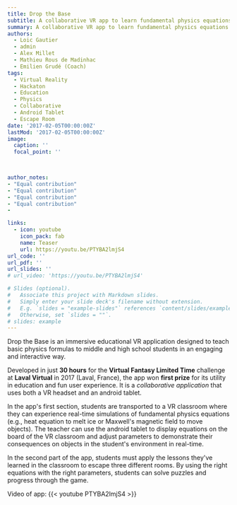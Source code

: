 ```yaml
---
title: Drop the Base
subtitle: A collaborative VR app to learn fundamental physics equations
summary: A collaborative VR app to learn fundamental physics equations through an immersive escape room #30h VR Hackaton 
authors:
  - Loic Gautier
  - admin
  - Alex Millet
  - Mathieu Rous de Madinhac
  - Emilien Grudé (Coach)
tags: 
  - Virtual Reality
  - Hackaton
  - Education
  - Physics
  - Collaborative
  - Android Tablet
  - Escape Room
date: '2017-02-05T00:00:00Z'
lastMod: '2017-02-05T00:00:00Z'
image:
  caption: ''
  focal_point: ''

  

author_notes:
- "Equal contribution"
- "Equal contribution"
- "Equal contribution"
- "Equal contribution"
- 

links:
  - icon: youtube
    icon_pack: fab
    name: Teaser
    url: https://youtu.be/PTYBA2lmjS4
url_code: ''
url_pdf: ''
url_slides: ''
# url_video: 'https://youtu.be/PTYBA2lmjS4'

# Slides (optional).
#   Associate this project with Markdown slides.
#   Simply enter your slide deck's filename without extension.
#   E.g. `slides = "example-slides"` references `content/slides/example-slides.md`.
#   Otherwise, set `slides = ""`.
# slides: example
---
```


Drop the Base is an immersive educational VR application designed to teach basic physics formulas to middle and high school students in an engaging and interactive way. 

Developed in just **30 hours** for the **Virtual Fantasy Limited Time** challenge at **Laval Virtual** in 2017 (Laval, France), the app won **first prize** for its utility in education and fun user experience. 
It is a *collaborative application* that uses both a VR headset and an android tablet.  
<!-- (we used Photon, it can also be used on VR alone). -->

In the app's first section, students are transported to a VR classroom where they can experience real-time simulations of fundamental physics equations (e.g., heat equation to melt ice or Maxwell's magnetic field to move objects). 
The teacher can use the android tablet to display equations on the board of the VR classroom and adjust parameters to demonstrate their consequences on objects in the student's environment in real-time.

In the second part of the app, students must apply the lessons they've learned in the classroom to escape three different rooms. By using the right equations with the right parameters, students can solve puzzles and progress through the game.


Video of app: 
{{< youtube PTYBA2lmjS4 >}}

